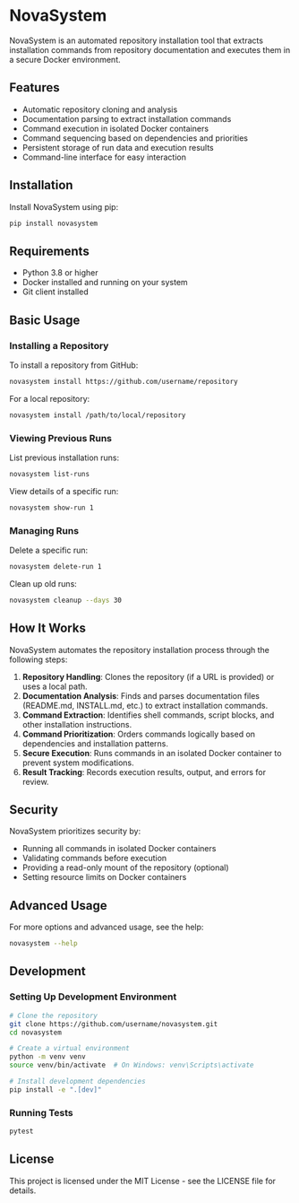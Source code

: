 # NovaSystem

NovaSystem is an automated repository installation tool that extracts installation commands from repository documentation and executes them in a secure Docker environment.

## Features

- Automatic repository cloning and analysis
- Documentation parsing to extract installation commands
- Command execution in isolated Docker containers
- Command sequencing based on dependencies and priorities
- Persistent storage of run data and execution results
- Command-line interface for easy interaction

## Installation

Install NovaSystem using pip:

```bash
pip install novasystem
```

## Requirements

- Python 3.8 or higher
- Docker installed and running on your system
- Git client installed

## Basic Usage

### Installing a Repository

To install a repository from GitHub:

```bash
novasystem install https://github.com/username/repository
```

For a local repository:

```bash
novasystem install /path/to/local/repository
```

### Viewing Previous Runs

List previous installation runs:

```bash
novasystem list-runs
```

View details of a specific run:

```bash
novasystem show-run 1
```

### Managing Runs

Delete a specific run:

```bash
novasystem delete-run 1
```

Clean up old runs:

```bash
novasystem cleanup --days 30
```

## How It Works

NovaSystem automates the repository installation process through the following steps:

1. **Repository Handling**: Clones the repository (if a URL is provided) or uses a local path.
2. **Documentation Analysis**: Finds and parses documentation files (README.md, INSTALL.md, etc.) to extract installation commands.
3. **Command Extraction**: Identifies shell commands, script blocks, and other installation instructions.
4. **Command Prioritization**: Orders commands logically based on dependencies and installation patterns.
5. **Secure Execution**: Runs commands in an isolated Docker container to prevent system modifications.
6. **Result Tracking**: Records execution results, output, and errors for review.

## Security

NovaSystem prioritizes security by:

- Running all commands in isolated Docker containers
- Validating commands before execution
- Providing a read-only mount of the repository (optional)
- Setting resource limits on Docker containers

## Advanced Usage

For more options and advanced usage, see the help:

```bash
novasystem --help
```

## Development

### Setting Up Development Environment

```bash
# Clone the repository
git clone https://github.com/username/novasystem.git
cd novasystem

# Create a virtual environment
python -m venv venv
source venv/bin/activate  # On Windows: venv\Scripts\activate

# Install development dependencies
pip install -e ".[dev]"
```

### Running Tests

```bash
pytest
```

## License

This project is licensed under the MIT License - see the LICENSE file for details.